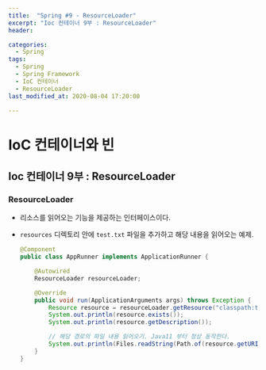 ```yaml
---
title:  "Spring #9 - ResourceLoader"
excerpt: "Ioc 컨테이너 9부 : ResourceLoader"
header:

categories:
  - Spring
tags:
  - Spring
  - Spring Framework
  - IoC 컨테이너
  - ResourceLoader
last_modified_at: 2020-08-04 17:20:00

---
```


# IoC 컨테이너와 빈

## Ioc 컨테이너 9부 : ResourceLoader

### ResourceLoader

- 리소스를 읽어오는 기능을 제공하는 인터페이스이다.

- `resources` 디렉토리 안에 `test.txt` 파일을 추가하고 해당 내용을 읽어오는 예제.

  ```java
  @Component
  public class AppRunner implements ApplicationRunner {
  
      @Autowired
      ResourceLoader resourceLoader;
  
      @Override
      public void run(ApplicationArguments args) throws Exception {
          Resource resource = resourceLoader.getResource("classpath:test.txt");
          System.out.println(resource.exists());
          System.out.println(resource.getDescription());
  
          // 해당 경로의 파일 내용 읽어오기. Java11 부터 정상 동작한다.
          System.out.println(Files.readString(Path.of(resource.getURI())));
      }
  }
  ```

  